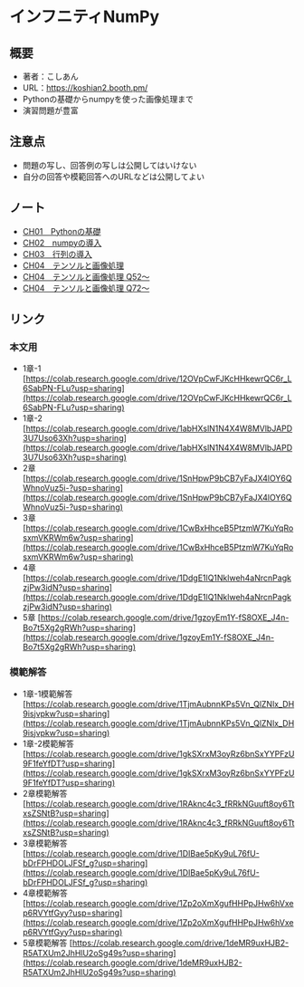 # インフニティNumPy

## 概要

- 著者：こしあん
- URL：https://koshian2.booth.pm/
- Pythonの基礎からnumpyを使った画像処理まで
- 演習問題が豊富

## 注意点

- 問題の写し、回答例の写しは公開してはいけない
- 自分の回答や模範回答へのURLなどは公開してよい

## ノート
- [CH01　Pythonの基礎](./ch01_Pythonの基礎.html)
- [CH02　numpyの導入](./ch02_numpyの導入.html)
- [CH03　行列の導入](./ch03_行列の導入.html)
- [CH04　テンソルと画像処理](./ch04_テンソルと画像処理.html)
- [CH04　テンソルと画像処理 Q52～](./ch04_テンソルと画像処理_Q52.html)
- [CH04　テンソルと画像処理 Q72～](./ch04_テンソルと画像処理_Q72.html)

## リンク
### 本文用
* 1章-1　[https://colab.research.google.com/drive/12OVpCwFJKcHHkewrQC6r_L6SabPN-FLu?usp=sharing](https://colab.research.google.com/drive/12OVpCwFJKcHHkewrQC6r_L6SabPN-FLu?usp=sharing)
* 1章-2 [https://colab.research.google.com/drive/1abHXslN1N4X4W8MVlbJAPD3U7Uso63Xh?usp=sharing](https://colab.research.google.com/drive/1abHXslN1N4X4W8MVlbJAPD3U7Uso63Xh?usp=sharing)
* 2章 [https://colab.research.google.com/drive/1SnHpwP9bCB7yFaJX4lOY6QWhnoVuz5i-?usp=sharing](https://colab.research.google.com/drive/1SnHpwP9bCB7yFaJX4lOY6QWhnoVuz5i-?usp=sharing)
* 3章 [https://colab.research.google.com/drive/1CwBxHhceB5PtzmW7KuYqRosxmVKRWm6w?usp=sharing](https://colab.research.google.com/drive/1CwBxHhceB5PtzmW7KuYqRosxmVKRWm6w?usp=sharing)
* 4章 [https://colab.research.google.com/drive/1DdgE1lQ1Nklweh4aNrcnPagkzjPw3idN?usp=sharing](https://colab.research.google.com/drive/1DdgE1lQ1Nklweh4aNrcnPagkzjPw3idN?usp=sharing)
* 5章 [https://colab.research.google.com/drive/1gzoyEm1Y-fS8OXE_J4n-Bo7t5Xg2gRWh?usp=sharing](https://colab.research.google.com/drive/1gzoyEm1Y-fS8OXE_J4n-Bo7t5Xg2gRWh?usp=sharing)

### 模範解答
* 1章-1模範解答 [https://colab.research.google.com/drive/1TjmAubnnKPs5Vn_QlZNlx_DH9isjvpkw?usp=sharing](https://colab.research.google.com/drive/1TjmAubnnKPs5Vn_QlZNlx_DH9isjvpkw?usp=sharing)
* 1章-2模範解答 [https://colab.research.google.com/drive/1gkSXrxM3oyRz6bnSxYYPFzU9F1feYfDT?usp=sharing](https://colab.research.google.com/drive/1gkSXrxM3oyRz6bnSxYYPFzU9F1feYfDT?usp=sharing)
* 2章模範解答 [https://colab.research.google.com/drive/1RAknc4c3_fRRkNGuuft8oy6TtxsZSNtB?usp=sharing](https://colab.research.google.com/drive/1RAknc4c3_fRRkNGuuft8oy6TtxsZSNtB?usp=sharing)
* 3章模範解答 [https://colab.research.google.com/drive/1DIBae5pKy9uL76fU-bDrFPHDOLJFSf_g?usp=sharing](https://colab.research.google.com/drive/1DIBae5pKy9uL76fU-bDrFPHDOLJFSf_g?usp=sharing)
* 4章模範解答 [https://colab.research.google.com/drive/1Zp2oXmXgufHHPpJHw6hVxep6RVYtfGyy?usp=sharing](https://colab.research.google.com/drive/1Zp2oXmXgufHHPpJHw6hVxep6RVYtfGyy?usp=sharing)
* 5章模範解答 [https://colab.research.google.com/drive/1deMR9uxHJB2-R5ATXUm2JhHlU2oSg49s?usp=sharing](https://colab.research.google.com/drive/1deMR9uxHJB2-R5ATXUm2JhHlU2oSg49s?usp=sharing)
